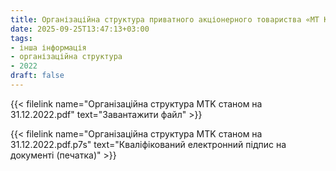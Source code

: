 ```yaml
---
title: Організаційна структура приватного акціонерного товариства «МТ Консалтінг» станом на 31.12.2022 р.
date: 2025-09-25T13:47:13+03:00
tags:
- інша інформація
- організаційна структура
- 2022
draft: false
---
```


{{< filelink name="Організаційна структура MTK станом на 31.12.2022.pdf" text="Завантажити файл" >}}

{{< filelink name="Організаційна структура MTK станом на 31.12.2022.pdf.p7s" text="Кваліфікований електронний підпис на документі (печатка)" >}}
